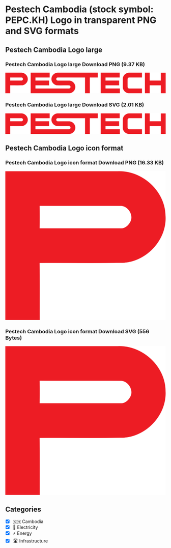 # Pestech Cambodia (stock symbol: PEPC.KH) Logo in transparent PNG and SVG formats

## Pestech Cambodia Logo large

### Pestech Cambodia Logo large Download PNG (9.37 KB)

![Pestech Cambodia Logo large Download PNG (9.37 KB)](/img/orig/PEPC.KH_BIG-a984af3c.png)

### Pestech Cambodia Logo large Download SVG (2.01 KB)

![Pestech Cambodia Logo large Download SVG (2.01 KB)](/img/orig/PEPC.KH_BIG-95d6ba10.svg)

## Pestech Cambodia Logo icon format

### Pestech Cambodia Logo icon format Download PNG (16.33 KB)

![Pestech Cambodia Logo icon format Download PNG (16.33 KB)](/img/orig/PEPC.KH-0975253a.png)

### Pestech Cambodia Logo icon format Download SVG (556 Bytes)

![Pestech Cambodia Logo icon format Download SVG (556 Bytes)](/img/orig/PEPC.KH-9551631f.svg)



## Categories
- [x] 🇰🇭 Cambodia
- [x] 🔋 Electricity
- [x] ⚡ Energy
- [x] 🛣️ Infrastructure
